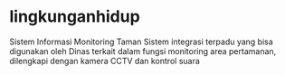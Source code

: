 # lingkunganhidup
Sistem Informasi Monitoring Taman
Sistem integrasi terpadu yang bisa digunakan oleh Dinas terkait dalam fungsi monitoring area pertamanan, dilengkapi dengan kamera CCTV dan kontrol suara
